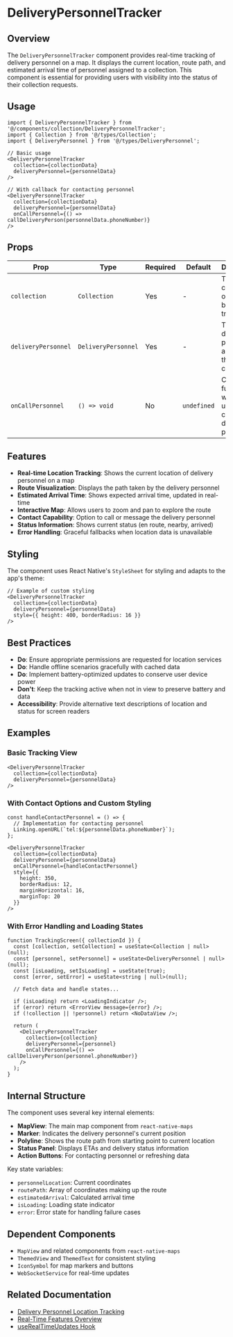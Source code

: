 # DeliveryPersonnelTracker

## Overview
The `DeliveryPersonnelTracker` component provides real-time tracking of delivery personnel on a map. It displays the current location, route path, and estimated arrival time of personnel assigned to a collection. This component is essential for providing users with visibility into the status of their collection requests.

## Usage

```tsx
import { DeliveryPersonnelTracker } from '@/components/collection/DeliveryPersonnelTracker';
import { Collection } from '@/types/Collection';
import { DeliveryPersonnel } from '@/types/DeliveryPersonnel';

// Basic usage
<DeliveryPersonnelTracker
  collection={collectionData}
  deliveryPersonnel={personnelData}
/>

// With callback for contacting personnel
<DeliveryPersonnelTracker
  collection={collectionData}
  deliveryPersonnel={personnelData}
  onCallPersonnel={() => callDeliveryPerson(personnelData.phoneNumber)}
/>
```

## Props

| Prop | Type | Required | Default | Description |
|------|------|----------|---------|-------------|
| `collection` | `Collection` | Yes | - | The collection object being tracked |
| `deliveryPersonnel` | `DeliveryPersonnel` | Yes | - | The delivery personnel assigned to the collection |
| `onCallPersonnel` | `() => void` | No | `undefined` | Callback function when the user opts to call the delivery personnel |

## Features
- **Real-time Location Tracking**: Shows the current location of delivery personnel on a map
- **Route Visualization**: Displays the path taken by the delivery personnel
- **Estimated Arrival Time**: Shows expected arrival time, updated in real-time
- **Interactive Map**: Allows users to zoom and pan to explore the route
- **Contact Capability**: Option to call or message the delivery personnel
- **Status Information**: Shows current status (en route, nearby, arrived)
- **Error Handling**: Graceful fallbacks when location data is unavailable

## Styling
The component uses React Native's `StyleSheet` for styling and adapts to the app's theme:

```tsx
// Example of custom styling
<DeliveryPersonnelTracker
  collection={collectionData}
  deliveryPersonnel={personnelData}
  style={{ height: 400, borderRadius: 16 }}
/>
```

## Best Practices
- **Do**: Ensure appropriate permissions are requested for location services
- **Do**: Handle offline scenarios gracefully with cached data
- **Do**: Implement battery-optimized updates to conserve user device power
- **Don't**: Keep the tracking active when not in view to preserve battery and data
- **Accessibility**: Provide alternative text descriptions of location and status for screen readers

## Examples

### Basic Tracking View
```tsx
<DeliveryPersonnelTracker
  collection={collectionData}
  deliveryPersonnel={personnelData}
/>
```

### With Contact Options and Custom Styling
```tsx
const handleContactPersonnel = () => {
  // Implementation for contacting personnel
  Linking.openURL(`tel:${personnelData.phoneNumber}`);
};

<DeliveryPersonnelTracker
  collection={collectionData}
  deliveryPersonnel={personnelData}
  onCallPersonnel={handleContactPersonnel}
  style={{
    height: 350,
    borderRadius: 12,
    marginHorizontal: 16,
    marginTop: 20
  }}
/>
```

### With Error Handling and Loading States
```tsx
function TrackingScreen({ collectionId }) {
  const [collection, setCollection] = useState<Collection | null>(null);
  const [personnel, setPersonnel] = useState<DeliveryPersonnel | null>(null);
  const [isLoading, setIsLoading] = useState(true);
  const [error, setError] = useState<string | null>(null);
  
  // Fetch data and handle states...
  
  if (isLoading) return <LoadingIndicator />;
  if (error) return <ErrorView message={error} />;
  if (!collection || !personnel) return <NoDataView />;
  
  return (
    <DeliveryPersonnelTracker
      collection={collection}
      deliveryPersonnel={personnel}
      onCallPersonnel={() => callDeliveryPerson(personnel.phoneNumber)}
    />
  );
}
```

## Internal Structure
The component uses several key internal elements:

- **MapView**: The main map component from `react-native-maps`
- **Marker**: Indicates the delivery personnel's current position
- **Polyline**: Shows the route path from starting point to current location
- **Status Panel**: Displays ETAs and delivery status information
- **Action Buttons**: For contacting personnel or refreshing data

Key state variables:
- `personnelLocation`: Current coordinates
- `routePath`: Array of coordinates making up the route
- `estimatedArrival`: Calculated arrival time
- `isLoading`: Loading state indicator
- `error`: Error state for handling failure cases

## Dependent Components
- `MapView` and related components from `react-native-maps`
- `ThemedView` and `ThemedText` for consistent styling
- `IconSymbol` for map markers and buttons
- `WebSocketService` for real-time updates

## Related Documentation
- [Delivery Personnel Location Tracking](../../../docs/features/real-time/delivery-personnel-tracking.md)
- [Real-Time Features Overview](../../../docs/features/real-time/overview.md)
- [useRealTimeUpdates Hook](../../hooks/useRealTimeUpdates.README.md) 